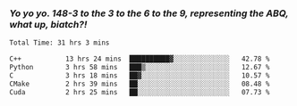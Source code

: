 ### ***Yo yo yo. 148-3 to the 3 to the 6 to the 9, representing the ABQ, what up, biatch?!***

<!--START_SECTION:waka-->

```txt
Total Time: 31 hrs 3 mins

C++           13 hrs 24 mins  ██████████▓░░░░░░░░░░░░░░   42.78 %
Python        3 hrs 58 mins   ███▒░░░░░░░░░░░░░░░░░░░░░   12.67 %
C             3 hrs 18 mins   ██▓░░░░░░░░░░░░░░░░░░░░░░   10.57 %
CMake         2 hrs 39 mins   ██░░░░░░░░░░░░░░░░░░░░░░░   08.48 %
Cuda          2 hrs 25 mins   ██░░░░░░░░░░░░░░░░░░░░░░░   07.73 %
```

<!--END_SECTION:waka-->

<!--
**AJMC2002/AJMC2002** is a ✨ _special_ ✨ repository because its `README.md` (this file) appears on your GitHub profile.

Here are some ideas to get you started:

- 🔭 I’m currently working on ...
- 🌱 I’m currently learning ...
- 👯 I’m looking to collaborate on ...
- 🤔 I’m looking for help with ...
- 💬 Ask me about ...
- 📫 How to reach me: ...
- 😄 Pronouns: ...
- ⚡ Fun fact: ...
-->
